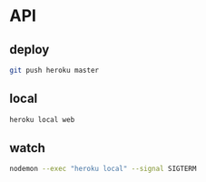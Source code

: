 # API

## deploy

```bash
git push heroku master
```

## local

```bash
heroku local web
```

## watch

```bash
nodemon --exec "heroku local" --signal SIGTERM
```
